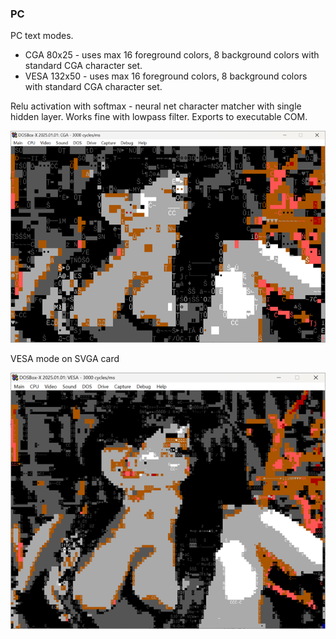 ### PC

PC text modes.

* CGA 80x25 - uses max 16 foreground colors, 8 background colors with standard CGA character set.
* VESA 132x50 - uses max 16 foreground colors, 8 background colors with standard CGA character set.

Relu activation with softmax - neural net character matcher with single hidden layer. Works fine with lowpass filter. Exports to executable COM.

![CGA](cga.png)

VESA mode on SVGA card

![VESA](vesa.png)
